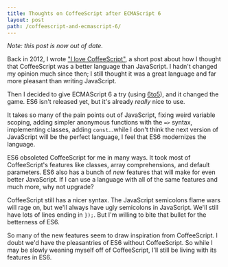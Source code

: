```yaml
---
title: Thoughts on CoffeeScript after ECMAScript 6
layout: post
path: /coffeescript-and-ecmascript-6/
---
```


_Note: this post is now out of date._

Back in 2012, I wrote ["I love CoffeeScript"](/i-love-coffeescript/), a short post about how I thought that CoffeeScript was a better language than JavaScript. I hadn't changed my opinion much since then; I still thought it was a great language and far more pleasant than writing JavaScript.

Then I decided to give ECMAScript 6 a try (using [6to5](https://6to5.github.io/)), and it changed the game. ES6 isn't released yet, but it's already _really_ nice to use.

It takes so many of the pain points out of JavaScript, fixing weird variable scoping, adding simpler anonymous functions with the `=>` syntax, implementing classes, adding `const`...while I don't think the next version of JavaScript will be the perfect language, I feel that ES6 modernizes the language.

ES6 obsoleted CoffeeScript for me in many ways. It took most of CoffeeScript's features like classes, array comprehensions, and default parameters. ES6 also has a bunch of _new_ features that will make for even better JavaScript. If I can use a language with all of the same features and much more, why not upgrade?

CoffeeScript still has a nicer syntax. The JavaScript semicolons flame wars will rage on, but we'll always have ugly semicolons in JavaScript. We'll still have lots of lines ending in `});`. But I'm willing to bite that bullet for the betterness of ES6.

So many of the new features seem to draw inspiration from CoffeeScript. I doubt we'd have the pleasantries of ES6 without CoffeeScript. So while I may be slowly weaning myself off of CoffeeScript, I'll still be living with its features in ES6.
